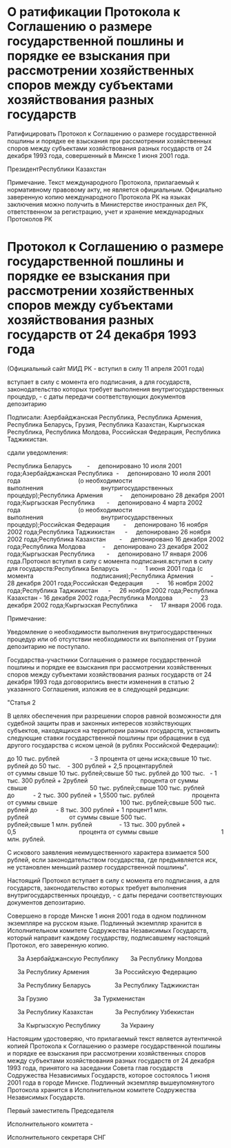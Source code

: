 # О ратификации Протокола к Соглашению о размере государственной пошлины и порядке ее взыскания при рассмотрении хозяйственных споров между субъектами хозяйствования разных государств

Ратифицировать Протокол к Соглашению о размере государственной пошлины и порядке ее взыскания при рассмотрении хозяйственных споров между субъектами хозяйствования разных государств от 24 декабря 1993 года, совершенный в Минске 1 июня 2001 года.

ПрезидентРеспублики Казахстан

Примечание. Текст международного Протокола, прилагаемый к нормативному правовому акту, не является официальным. Официально заверенную копию международного Протокола РК на языках заключения можно получить в Министерстве иностранных дел РК, ответственном за регистрацию, учет и хранение международных Протоколов РК

# Протокол к Соглашению о размере государственной пошлины и порядке ее взыскания при рассмотрении хозяйственных споров между субъектами хозяйствования разных государств от 24 декабря 1993 года

(Официальный сайт МИД РК - вступил в силу 11 апреля 2001 года)

вступает в силу с момента его подписания, а для государств, законодательство которых требует выполнения внутригосударственных процедур, - с даты передачи соответствующих документов депозитарию

Подписали: Азербайджанская Республика, Республика Армения, Республика Беларусь, Грузия, Республика Казахстан, Кыргызская Республика, Республика Молдова, Российская Федерация, Республика Таджикистан.

сдали уведомления:

Республика Беларусь         -     депонировано 10 июля 2001 года;Азербайджанская Республика  -     депонировано 10 июля 2001 года                                  (о необходимости выполнения                                  внутригосударственных процедур);Республика Армения          -     депонировано 28 декабря 2001 года;Кыргызская Республика       -     депонировано 4 марта 2002 года                                  (о необходимости выполнения                                  внутригосударственных процедур);Российская Федерация        -     депонировано 16 ноября 2002 года;Республика Таджикистан      -     депонировано 26 ноября 2002 года;Республика Казахстан        -     депонировано 16 декабря 2002 года;Республика Молдова          -     депонировано 23 декабря 2002 года;Кыргызская Республика       -     депонировано 17 января 2006 года.Протокол вступил в силу с момента подписания.вступил в силу для государств:Республика Беларусь         -     1 июня 2001 года (с момента                                  подписания);Республика Армения          -     28 декабря 2001 года;Российская Федерация        -     16 ноября 2002 года;Республика Таджикистан      -     26 ноября 2002 года;Республика Казахстан - 16 декабря 2002 года;Республика Молдова          -     23 декабря 2002 года;Кыргызская Республика       -     17 января 2006 года.

Примечание:

Уведомление о необходимости выполнения внутригосударственных процедур или об отсутствии необходимости их выполнения от Грузии депозитарию не поступало.

Государства-участники Соглашения о размере государственной пошлины и порядке ее взыскания при рассмотрении хозяйственных споров между субъектами хозяйствования разных государств от 24 декабря 1993 года договорились внести изменения в статью 2 указанного Соглашения, изложив ее в следующей редакции:

"Статья 2

В целях обеспечения при разрешении споров равной возможности для судебной защиты прав и законных интересов хозяйствующих субъектов, находящихся на территории разных государств, установить следующие ставки государственной пошлины при обращении в суд другого государства с иском ценой (в рублях Российской Федерации):

до 10 тыс. рублей                  - 3 процента от цены иска;свыше 10 тыс. рублей до 50 тыс.    - 300 рублей + 2,5 процентарублей                               от суммы свыше 10 тыс. рублей;свыше 50 тыс. рублей до 100 тыс.   - 1 тыс. 300 рублей + 2рублей                               процента от суммы свыше                                     50 тыс. рублей;свыше 100 тыс. рублей до           - 2 тыс. 300 рублей + 1,5500 тыс. рублей                      процента от суммы свыше                                     100 тыс. рублей;свыше 500 тыс. рублей до           - 8 тыс. 300 рублей + 1 процент1 млн. рублей                        от суммы свыше 500 тыс.                                     рублей;свыше 1 млн. рублей                - 13 тыс. 300 рублей + 0,5                                     процента от суммы свыше                                     1 млн. рублей.

С искового заявления неимущественного характера взимается 500 рублей, если законодательством государства, где предъявляется иск, не установлен меньший размер государственной пошлины".

Настоящий Протокол вступает в силу с момента его подписания, а для государств, законодательство которых требует выполнения внутригосударственных процедур, - с даты передачи соответствующих документов депозитарию.

Совершено в городе Минске 1 июня 2001 года в одном подлинном экземпляре на русском языке. Подлинный экземпляр хранится в Исполнительном комитете Содружества Независимых Государств, который направит каждому государству, подписавшему настоящий Протокол, его заверенную копию.

      За Азербайджанскую Республику       За Республику Молдова

      За Республику Армения               За Российскую Федерацию

      За Республику Беларусь              За Республику Таджикистан

      За Грузию                           За Туркменистан

      За Республику Казахстан             За Республику Узбекистан

      За Кыргызскую Республику            За Украину

Настоящим удостоверяю, что прилагаемый текст является аутентичной копией Протокола к Соглашению о размере государственной пошлины и порядке ее взыскания при рассмотрении хозяйственных споров между субъектами хозяйствования разных государств от 24 декабря 1993 года, принятого на заседании Совета глав государств Содружества Независимых Государств, которое состоялось 1 июня 2001 года в городе Минске. Подлинный экземпляр вышеупомянутого Протокола хранится в Исполнительном комитете Содружества Независимых Государств.

Первый заместитель Председателя

Исполнительного комитета -

Исполнительного секретаря СНГ

